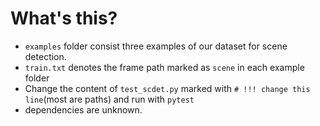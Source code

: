 # What's this?

- `examples` folder consist three examples of our dataset for scene detection.
- `train.txt` denotes the frame path marked as `scene` in each example folder
- Change the content of `test_scdet.py` marked with `# !!! change this line`(most are paths) and run with `pytest`
- dependencies are unknown.
